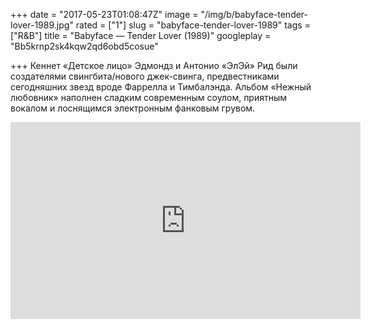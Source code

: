 +++
date = "2017-05-23T01:08:47Z"
image = "/img/b/babyface-tender-lover-1989.jpg"
rated = ["1"]
slug = "babyface-tender-lover-1989"
tags = ["R&B"]
title = "Babyface — Tender Lover (1989)"
googleplay = "Bb5krnp2sk4kqw2qd6obd5cosue"

+++
Кеннет &laquo;Детское лицо&raquo; Эдмондз и&nbsp;Антонио &laquo;ЭлЭй&raquo; Рид были создателями свингбита/нового джек-свинга, предвестниками сегодняшних звезд вроде Фаррелла и&nbsp;Тимбалэнда. Альбом &laquo;Нежный любовник&raquo; наполнен сладким современным соулом, приятным вокалом и&nbsp;лоснящимся электронным фанковым грувом.

<iframe width="560" height="315" src="https://www.youtube.com/embed/W3egbD56y-0" frameborder="0" allowfullscreen></iframe>
